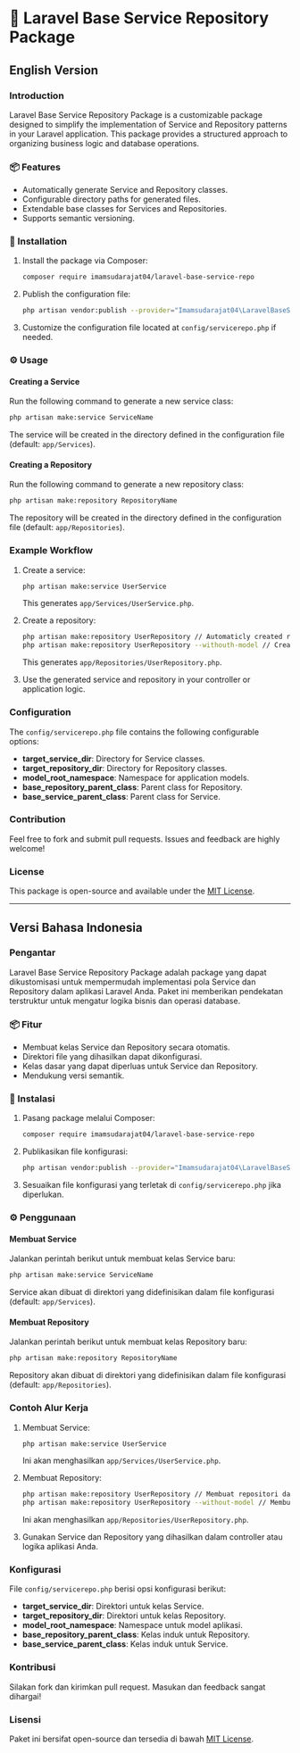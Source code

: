 # 🚀 Laravel Base Service Repository Package

## English Version

### Introduction
Laravel Base Service Repository Package is a customizable package designed to simplify the implementation of Service and Repository patterns in your Laravel application. This package provides a structured approach to organizing business logic and database operations.

### 📦 Features
- Automatically generate Service and Repository classes.
- Configurable directory paths for generated files.
- Extendable base classes for Services and Repositories.
- Supports semantic versioning.

### 📜 Installation
1. Install the package via Composer:
   ```bash
   composer require imamsudarajat04/laravel-base-service-repo
   ```

2. Publish the configuration file:
   ```bash
   php artisan vendor:publish --provider="Imamsudarajat04\LaravelBaseServiceRepo\Providers\LaravelBaseServiceRepoServiceProvider"
   ```

3. Customize the configuration file located at `config/servicerepo.php` if needed.

### ⚙️ Usage
#### Creating a Service
Run the following command to generate a new service class:
```bash
php artisan make:service ServiceName
```
The service will be created in the directory defined in the configuration file (default: `app/Services`).

#### Creating a Repository
Run the following command to generate a new repository class:
```bash
php artisan make:repository RepositoryName
```
The repository will be created in the directory defined in the configuration file (default: `app/Repositories`).

### Example Workflow
1. Create a service:
   ```bash
   php artisan make:service UserService
   ```
   This generates `app/Services/UserService.php`.

2. Create a repository:
   ```bash
   php artisan make:repository UserRepository // Automaticly created repository and model
   php artisan make:repository UserRepository --withouth-model // Created repository without model
   ```
   This generates `app/Repositories/UserRepository.php`.

3. Use the generated service and repository in your controller or application logic.

### Configuration
The `config/servicerepo.php` file contains the following configurable options:
- **target_service_dir**: Directory for Service classes.
- **target_repository_dir**: Directory for Repository classes.
- **model_root_namespace**: Namespace for application models.
- **base_repository_parent_class**: Parent class for Repository.
- **base_service_parent_class**: Parent class for Service.

### Contribution
Feel free to fork and submit pull requests. Issues and feedback are highly welcome!

### License
This package is open-source and available under the [MIT License](LICENSE).

---

## Versi Bahasa Indonesia

### Pengantar
Laravel Base Service Repository Package adalah package yang dapat dikustomisasi untuk mempermudah implementasi pola Service dan Repository dalam aplikasi Laravel Anda. Paket ini memberikan pendekatan terstruktur untuk mengatur logika bisnis dan operasi database.

### 📦 Fitur
- Membuat kelas Service dan Repository secara otomatis.
- Direktori file yang dihasilkan dapat dikonfigurasi.
- Kelas dasar yang dapat diperluas untuk Service dan Repository.
- Mendukung versi semantik.

### 📜 Instalasi
1. Pasang package melalui Composer:
   ```bash
   composer require imamsudarajat04/laravel-base-service-repo
   ```

2. Publikasikan file konfigurasi:
   ```bash
   php artisan vendor:publish --provider="Imamsudarajat04\LaravelBaseServiceRepo\Providers\LaravelBaseServiceRepoServiceProvider"
   ```

3. Sesuaikan file konfigurasi yang terletak di `config/servicerepo.php` jika diperlukan.

### ⚙️ Penggunaan
#### Membuat Service
Jalankan perintah berikut untuk membuat kelas Service baru:
```bash
php artisan make:service ServiceName
```
Service akan dibuat di direktori yang didefinisikan dalam file konfigurasi (default: `app/Services`).

#### Membuat Repository
Jalankan perintah berikut untuk membuat kelas Repository baru:
```bash
php artisan make:repository RepositoryName
```
Repository akan dibuat di direktori yang didefinisikan dalam file konfigurasi (default: `app/Repositories`).

### Contoh Alur Kerja
1. Membuat Service:
   ```bash
   php artisan make:service UserService
   ```
   Ini akan menghasilkan `app/Services/UserService.php`.

2. Membuat Repository:
   ```bash
   php artisan make:repository UserRepository // Membuat repositori dan model secara automatis
   php artisan make:repository UserRepository --without-model // Membuat repositori tanpa model
   ```
   Ini akan menghasilkan `app/Repositories/UserRepository.php`.

3. Gunakan Service dan Repository yang dihasilkan dalam controller atau logika aplikasi Anda.

### Konfigurasi
File `config/servicerepo.php` berisi opsi konfigurasi berikut:
- **target_service_dir**: Direktori untuk kelas Service.
- **target_repository_dir**: Direktori untuk kelas Repository.
- **model_root_namespace**: Namespace untuk model aplikasi.
- **base_repository_parent_class**: Kelas induk untuk Repository.
- **base_service_parent_class**: Kelas induk untuk Service.

### Kontribusi
Silakan fork dan kirimkan pull request. Masukan dan feedback sangat dihargai!

### Lisensi
Paket ini bersifat open-source dan tersedia di bawah [MIT License](LICENSE).
